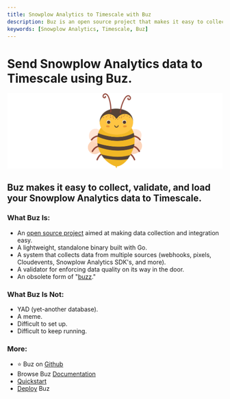 ```yaml
---
title: Snowplow Analytics to Timescale with Buz
description: Buz is an open source project that makes it easy to collect, validate, and load Snowplow Analytics data to Timescale.
keywords: [Snowplow Analytics, Timescale, Buz]
---
```


# Send Snowplow Analytics data to Timescale using Buz.

![buzz](../../../static/img/buzz.png)


## Buz makes it easy to collect, validate, and load your Snowplow Analytics data to Timescale.


### What Buz Is:

- An [open source project](https://github.com/silverton-io/buz) aimed at making data collection and integration easy.
- A lightweight, standalone binary built with Go.
- A system that collects data from multiple sources (webhooks, pixels, Cloudevents, Snowplow Analytics SDK's, and more).
- A validator for enforcing data quality on its way in the door.
- An obsolete form of "[buzz](https://www.merriam-webster.com/dictionary/buzz)."


### What Buz Is Not:

- YAD (yet-another database).
- A meme.
- Difficult to set up.
- Difficult to keep running.


### More:
- ⭐ Buz on [Github](https://github.com/silverton-io/buz)
- Browse Buz [Documentation](/)
- [Quickstart](/examples/quickstart)
- [Deploy](category/deploying-buz) Buz

